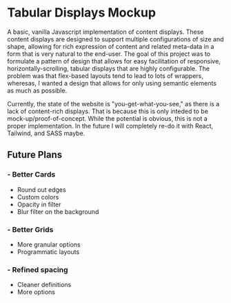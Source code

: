 # Tabular Displays Mockup
A basic, vanilla Javascript implementation of content displays. These content displays are designed to support multiple configurations of size and shape, allowing for rich expression of content and related meta-data in a form that is very natural to the end-user. The goal of this project was to formulate a pattern of design that allows for easy facilitation of responsive, horizontally-scrolling, tabular displays that are highly configurable. The problem was that flex-based layouts tend to lead to lots of wrappers, wheresas, I wanted a design that allows for only using semantic elements as much as possible.

Currently, the state of the website is "you-get-what-you-see," as there is a lack of content-rich displays. That is because this is only inteded to be mock-up/proof-of-concept. While the potential is obvious, this is not a proper implementation. In the future I will completely re-do it with React, Tailwind, and SASS maybe.

## Future Plans
### - Better Cards
  - Round out edges
  - Custom colors
  - Opacity in filter
  - Blur filter on the background
### - Better Grids
  - More granular options
  - Programmatic layouts
### - Refined spacing
  - Cleaner definitions
  - More options
